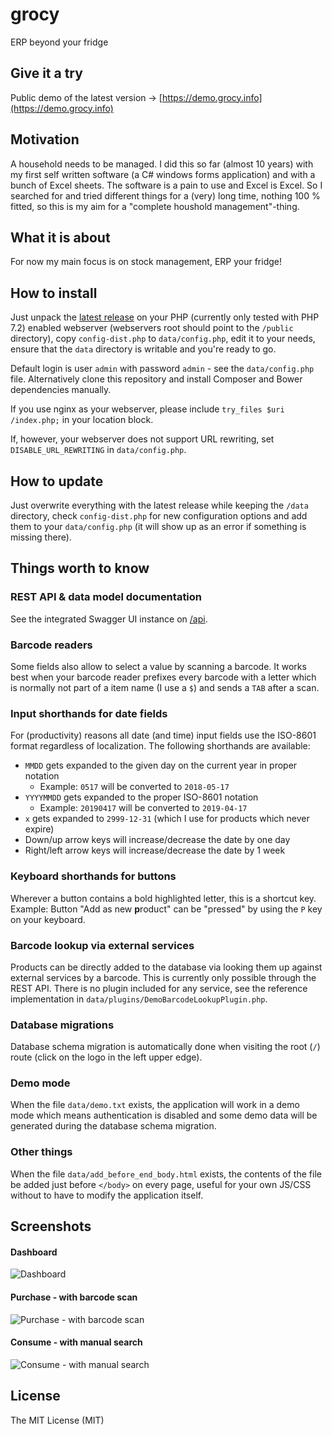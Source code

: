 # grocy
ERP beyond your fridge

## Give it a try
Public demo of the latest version &rarr; [https://demo.grocy.info](https://demo.grocy.info) 

## Motivation
A household needs to be managed. I did this so far (almost 10 years) with my first self written software (a C# windows forms application) and with a bunch of Excel sheets. The software is a pain to use and Excel is Excel. So I searched for and tried different things for a (very) long time, nothing 100 % fitted, so this is my aim for a "complete houshold management"-thing.

## What it is about
For now my main focus is on stock management, ERP your fridge!

## How to install
Just unpack the [latest release](https://github.com/berrnd/grocy/releases/latest) on your PHP (currently only tested with PHP 7.2) enabled webserver (webservers root should point to the `/public` directory), copy `config-dist.php` to `data/config.php`, edit it to your needs, ensure that the `data` directory is writable and you're ready to go.

Default login is user `admin` with password `admin` - see the `data/config.php` file. Alternatively clone this repository and install Composer and Bower dependencies manually.

If you use nginx as your webserver, please include `try_files $uri /index.php;` in your location block.

If, however, your webserver does not support URL rewriting, set `DISABLE_URL_REWRITING` in `data/config.php`.

## How to update
Just overwrite everything with the latest release while keeping the `/data` directory, check `config-dist.php` for new configuration options and add them to your `data/config.php` (it will show up as an error if something is missing there).

## Things worth to know

### REST API & data model documentation
See the integrated Swagger UI instance on [/api](https://demo-en.grocy.info/api).

### Barcode readers
Some fields also allow to select a value by scanning a barcode. It works best when your barcode reader prefixes every barcode with a letter which is normally not part of a item name (I use a `$`) and sends a `TAB` after a scan.

### Input shorthands for date fields
For (productivity) reasons all date (and time) input fields use the ISO-8601 format regardless of localization.
The following shorthands are available:
- `MMDD` gets expanded to the given day on the current year in proper notation
  - Example: `0517` will be converted to `2018-05-17`
- `YYYYMMDD` gets expanded to the proper ISO-8601 notation
  - Example: `20190417` will be converted to `2019-04-17`
- `x` gets expanded to `2999-12-31` (which I use for products which never expire)
- Down/up arrow keys will increase/decrease the date by one day
- Right/left arrow keys will increase/decrease the date by 1 week

### Keyboard shorthands for buttons
Wherever a button contains a bold highlighted letter, this is a shortcut key.
Example: Button "Add as new **p**roduct" can be "pressed" by using the `P` key on your keyboard.

### Barcode lookup via external services
Products can be directly added to the database via looking them up against external services by a barcode.
This is currently only possible through the REST API.
There is no plugin included for any service, see the reference implementation in `data/plugins/DemoBarcodeLookupPlugin.php`.

### Database migrations
Database schema migration is automatically done when visiting the root (`/`) route (click on the logo in the left upper edge).

### Demo mode
When the file `data/demo.txt` exists, the application will work in a demo mode which means authentication is disabled and some demo data will be generated during the database schema migration.

### Other things
When the file `data/add_before_end_body.html` exists, the contents of the file be added just before `</body>` on every page, useful for your own JS/CSS without to have to modify the application itself.

## Screenshots
#### Dashboard
![Dashboard](https://github.com/berrnd/grocy/raw/master/publication_assets/dashboard.png "Dashboard")

#### Purchase - with barcode scan
![Purchase - with barcode scan](https://github.com/berrnd/grocy/raw/master/publication_assets/purchase-with-barcode.gif "purchase-with-barcode")

#### Consume - with manual search
![Consume - with manual search](https://github.com/berrnd/grocy/raw/master/publication_assets/consume.gif "consume")

## License
The MIT License (MIT)
